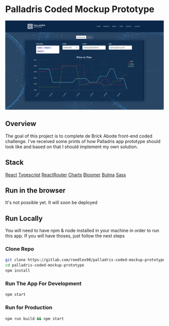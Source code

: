 # Palladris Coded Mockup Prototype

![Palladris Showcase Gif](./project-images/showcase1.png)

## Overview

The goal of this project is to complete de Brick Abode front-end coded challenge. I've received some prints of how Palladris app prototype should look like and based on that I should implement my own solution.

## Stack

[React][2]
[Typescript][3]
[ReactRouter][4]
[Charts][5]
[Bloomer][6]
[Bulma][7]
[Sass][8]

## Run in the browser

It's not possible yet. It will soon be deployed

## Run Locally

You will need to have npm & node installed in your machine in order to run this app. If you will have thoses, just follow the next steps 

### Clone Repo

```bash
git clone https://gitlab.com/reedlex98/palladris-coded-mockup-prototype.git
cd palladris-coded-mockup-prototype
npm install
```

### Run The App For Development

```bash
npm start
```

### Run for Production

```bash
npm run build && npm start
```

[1]: https://chingu.io/ 'Chingu'
[2]: https://reedlex98.github.io/mapbox-tier2-prework-project/ 'click right here'


[2]: https://reactjs.org/ 'React'
[3]: https://www.typescriptlang.org/ 'Typescript'
[4]: https://www.npmjs.com/package/react-router-dom 'React Router'
[5]: https://www.chartjs.org/ 'Charts'
[6]: https://bloomer.js.org/ 'Bloomer'
[7]: https://bulma.io/ 'Bulma'
[8]: https://sass-lang.com/ 'Sass'
